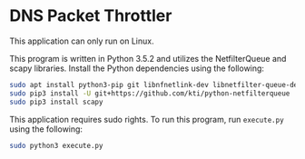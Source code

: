 # DNS Packet Throttler
This application can only run on Linux.

This program is written in Python 3.5.2 and utilizes the NetfilterQueue and scapy libraries. Install the Python dependencies using the following:

```bash
sudo apt install python3-pip git libnfnetlink-dev libnetfilter-queue-dev
sudo pip3 install -U git+https://github.com/kti/python-netfilterqueue
sudo pip3 install scapy
```

This application requires sudo rights. To run this program, run `execute.py` using the following:

```bash
sudo python3 execute.py
```
